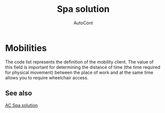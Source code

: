 ﻿---
    title: "Spa solution"
    author: AutoCont
    ms.date: 04/30/2018
    ms.topic: article
    ms.prod: dynamics-nav-2017
    ms.contentlocale: en
    ms.lasthandoff: 04/30/2018
---

# Mobilities

The code list represents the definition of the mobility client. The value of this field is important for determining the distance of time (the time required for physical movement) between the place of work and at the same time allows you to require wheelchair access. 


## <a name="see-also"></a>See also
[AC Spa solution](ac-spa-solution.md)